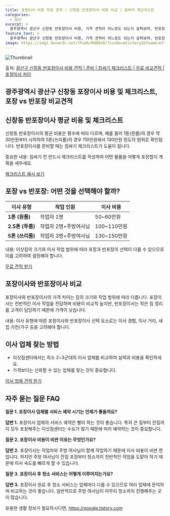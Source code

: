 ```yaml
---
title: 포장이사 비용 무료 견적 | 신창동 반포장이사 비용 비교 | 짐싸기 체크리스트
categories:
  - 일상
excerpt: >
  광주광역시 광산구 신창동 반포장이사 비용, 가격 견적이 어느정도 되는지 살펴보며, 반포장이사를 준비함에 있어 짐싸기 준비 체크리스트가 무엇인지 보겠습니다. 마지막으로 포장이사와 차이점을 통해 무료 비교견적으로 어떤 것이 더 합리적인 선택인지 공유 드립니다.광산구 신창동 포장이사 견적 샘플 보기 👈 클릭광산구 신창동 포장이사 가격 살펴보기 👈 클릭광산구 신창동 반포장이사 평균 이사 비용평수광산구 신창동 평균 이사 비용원룸 이사9평 이하 (1톤)30만원~투룸/쓰리룸 이사16평 ~ 20평 (2.5톤)80만원~쓰리룸 이사21평 (5톤) ~110만원~우리집 무료 이사견적 받기 👈 클릭포장 vs 반포장: 어떤 것을 선택해야 할까?이사를 결정할 때 포장과 반포장의 가장 큰 차이점은 무엇일까요?포장이사는 1톤 5..
feature_text: >
  광주광역시 광산구 신창동 반포장이사 비용, 가격 견적이 어느정도 되는지 살펴보며, 반포장이사를 준비함에 있어 짐싸기 준비 체크리스트가 무엇인지 보겠습니다. 마지막으로 포장이사와 차이점을 통해 무료 비교견적으로 어떤 것이 더 합리적인 선택인지 공유 드립니다.광산구 신창동 포장이사 견적 샘플 보기 👈 클릭광산구 신창동 포장이사 가격 살펴보기 👈 클릭광산구 신창동 반포장이사 평균 이사 비용평수광산구 신창동 평균 이사 비용원룸 이사9평 이하 (1톤)30만원~투룸/쓰리룸 이사16평 ~ 20평 (2.5톤)80만원~쓰리룸 이사21평 (5톤) ~110만원~우리집 무료 이사견적 받기 👈 클릭포장 vs 반포장: 어떤 것을 선택해야 할까?이사를 결정할 때 포장과 반포장의 가장 큰 차이점은 무엇일까요?포장이사는 1톤 5..
image: https://img1.daumcdn.net/thumb/R800x0/?scode=mtistory2&fname=https%3A%2F%2Fblog.kakaocdn.net%2Fdn%2FkKtib%2FbtsHcmAwrZe%2Fn5pxseRhbtsXlBgVFLRZPk%2Fimg.webp
---
```


![Thumbnail](https://img1.daumcdn.net/thumb/R800x0/?scode=mtistory2&fname=https%3A%2F%2Fblog.kakaocdn.net%2Fdn%2FkKtib%2FbtsHcmAwrZe%2Fn5pxseRhbtsXlBgVFLRZPk%2Fimg.webp)

<p>출처: <a href="https://qoogle.tistory.com/9508" rel="dofollow">광산구 신창동 반포장이사 비용 견적 | 준비 | 짐싸기 체크리스트 | 무료 비교견적 | 포장이사 차이</a> </p>

## 광주광역시 광산구 신창동 포장이사 비용 및 체크리스트, 포장 vs 반포장 비교견적



## 신창동 반포장이사 평균 비용 및 체크리스트

신창동 반포장이사의 평균 비용은 평수에 따라 다르며, 예를 들어 1톤(원룸)의 경우 약 30만원부터 시작하여 5톤(쓰리룸)의 경우
110만원에서 130만원 정도의 범위로 확인됩니다. 반포장이사를 준비할 때는 짐싸기 체크리스트가 도움이 됩니다.

중요한 내용: 짐싸기 전 반드시 체크리스트를 작성하여 어떤 물품을 어떻게 포장할지 계획을 세우세요.

[체크리스트 예시 보기](https://qoogle.tistory.com/9508)



## 포장 vs 반포장: 어떤 것을 선택해야 할까?

**이사 유형** | **작업 인원** | **이사 비용**  
---|---|---  
**1톤 (원룸)** | 작업자 1명 | 50~60만원  
**2.5톤 (투룸)** | 작업자 2명+주방여사님 | 100~110만원  
**5톤 (쓰리룸)** | 작업자 3명+주방여사님 | 130~150만원  
  
내용: 이삿짐의 크기와 이사 작업 범위에 따라 포장과 반포장의 선택이 다를 수 있으므로 이를 고려하여 결정해야 합니다.

[무료 견적 받기](https://qoogle.tistory.com/9508)



## 포장이사와 반포장이사 비교

포장이사와 반포장이사의 가격 차이는 짐의 크기와 작업 범위에 따라 다릅니다. 포장이사는 전반적인 이사 작업을 전담하며 비용이 비교적 높지만,
반포장이사는 작은 짐 정리를 고객이 담당하기 때문에 가격이 낮습니다.

내용: 이사 유형에 따른 포장이사와 반포장이사 선택 요소로는 이사 경험, 이사 거리, 새 집 가전/가구 등을 고려해야 합니다.



## 이사 업체 찾는 방법

  * 이삿짐센터에서는 최소 2~3군데의 이사 업체를 비교하여 실력과 비용을 확인하세요.
  * 가격보다는 신뢰할 수 있는 업체를 찾는 것이 중요합니다.

[이사 업체 견적 받기](https://qoogle.tistory.com/9508)



## 자주 묻는 질문 FAQ

**질문 1. 포장이사 업체별 서비스 예약 시기는 언제가 좋을까요?**

**답변 1.** 포장이사 업체의 서비스 예약은 빨리 하는 것이 좋습니다. 특히 큰 짐부터 잔짐까지 모두 포장해주는 이삿짐센터는 수요가 많기
때문에 미리 예약하는 것이 중요합니다.

**질문 2. 포장이사 비용이 비싼 이유는 무엇인가요?**

**답변 2.** 포장이사는 작업자와 주방 여사님이 함께 작업하기 때문에 이사 비용이 비싼 편입니다. 하지만 주방 여사님이 잔짐 포장부터
청소까지 전반적인 작업을 도맡아 하기 때문에 이사 속도를 빠르게 할 수 있습니다.

**질문 3. 포장이사 후 청소 서비스는 어떻게 이루어지는가요?**

**답변 3.** 포장이사 완료 후 청소 서비스는 업체마다 다를 수 있으므로 여러 업체에 문의하며 비교하는 것이 좋습니다. 일반적으로 주방
여사님이 마무리 청소까지 진행해주는 곳이 많습니다.



 

유용한 생활 정보가 필요하시다면, <a href="https://qoogle.tistory.com" rel="dofollow">https://qoogle.tistory.com</a>


